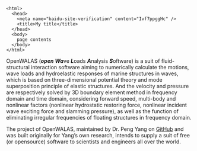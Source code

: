 ```
<html>
  <head>
    <meta name="baidu-site-verification" content="Ivf7ppggHc" />
    <title>My title</title>
  </head>
  <body>
    page contents
  </body>
</html>
```

OpenWALAS (***open*** ***Wa***ve ***L***oads ***A***nalysis ***S***oftware) is a suit of fluid-structural interaction software aiming to numerically calculate the motions, wave loads and hydroelastic responses of marine structures in waves, which is based on three-dimensional potential theory and mode superposition principle of elastic structures. And the velocity and pressure are respectively solved by 3D boundary element method in frequency domain and time domain, considering forward speed, multi-body and nonlinear factors (nonlinear hydrostatic restoring force, nonlinear incident wave exciting force and slamming pressure), as well as the function of eliminating irregular frequencies of floating structures in frequency domain. 

The project of OpenWALAS, maintained by Dr. Peng Yang on <a href="https://github.com/OpenWALAS/OpenWALAS.github.io">GitHub</a> and was built originally for Yang’s own research, intends to supply a suit of free (or opensource) software to scientists and engineers all over the world. 

